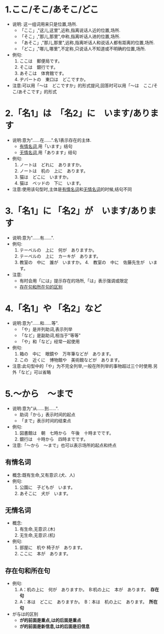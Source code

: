 # 1.ここ/そこ/あそこ/どこ
  - 说明: 这一组词用来只是位置,场所.
     - 「ここ」,"这儿,这里",近称,指离说话人近的位置,场所.
     - 「そこ」,"那儿,那里",中称,指离听话人进的位置,场所.
     - 「あそこ」,"那儿,那里",远称,指离听话人和说话人都有距离的位置,场所.
     - 「どこ」,"哪儿,哪里",不定称,只说话人不知道或不明确的位置,场所.
  - 例句:
     1. ここは　郵便局です。
     2. そこは　銀行です。
     3. あそこは　体育館です。
     4. ヂパートの　東口は　どこですか。
  - 注意:可以用「～は　どこですか」的形式提问,回答时可以用「～は　ここ/そこ/あそこです」的形式

# 2.「名1」は　「名2」に　います/あります
  - 说明:意为"......在......".名1表示存在的主体.
     - [有情名词](#emotion),用「います」结句
     - [无情名词](#non-emotion),用「あります」结句
  - 例句:
     1. ノートは　どれに　ありますか。
     2. ノートは　机の　上に　あります。
     3. 猫は　どこに　いますか。
     4. 猫は　ベッドの　下に　います。 
  - 注意:使用该句型时,主体是[有情名词](#emotion)和[无情名词](#non-emotion)的时候,结句不同

# 3.「名1」に 「名2」が　います/あります
  - 说明:意为"......有......".
  - 例句:
     1. テーベルの　上に　何が　ありますか。
     2. テーベルの　上に　カーキが　あります。
     3. 教室の　中に　誰が　いますか。
     4.　教室の　中に　佐藤先生が　います。
  - 注意:
     - 有时会用「には」提示存在的场所,「は」表示强调或限定
     - [存在句和所在句的区别](#sentence)

# 4.「名1」や 「名2」など
  - 说明:意为"......和......等".
     - 「や」是并列助词,表示列举
     - 「など」是副助词,相当于"等等"
     - 「や」和「など」经常一起使用
  - 例句:
     1. 箱の　中に　眼鏡や　万年筆などが　あります。
     2. この　近くに　博物館や　美術館などが　あります。
  - 注意:此句型中的「や」为不完全列举,一般在所列举的事物超过三个时使用.另外「など」可以省略

# 5.～から　～まで
  - 说明:意为"从......到......".
     - 助词「から」表示时间的起点
     - 「まで」表示时间的结束点
  - 例句:
     1. 図書館は　朝　七時から　午後　十時までです。
     2. 銀行は　十時から　四時までです。
  - 注意:「～から　～まで」也可以表示场所的起点和终点

## <span id="emotion">有情名词</span>
  - 概念:既有生命,又有意识.(犬、人)
  - 例句:
    1. 公園に　子どもが　います。
    2. あそこに　犬が　います。

## <span id="non-emotion">无情名词</span>
  - 概念:
    1. 有生命,无意识.(木)
    2. 无生命,无意识.(机)
  - 例句:
    1. 部屋に　机や 椅子が　あります。
    2. ここに　本が　あります。

## <span id="sentence">存在句和所在句</span>
  - 例句:
    1. A：机の上に　何が　ありますか。　B:机の上に　本が　あります。　**存在句**
    2. A：本は　どこに　ありますか。　B：本は　机の上に　あります。　**所在句**
  - が与は的区别
    - **が的前面是重点,は的后面是重点**
    - **が的前面是新信息,は的后面是旧信息**